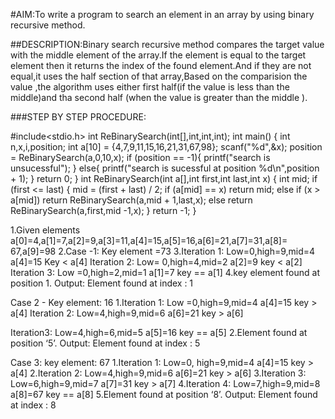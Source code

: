 #AIM:To write a program to search an element in an array by using binary recursive method.

##DESCRIPTION:Binary search recursive method compares the target value with the middle element of the array.If the element is equal to the target element then it returns the index of the found element.And if they are not equal,it uses the half section of that array,Based on the comparision the value ,the algorithm uses either first half(if the value is less than the middle)and tha second half (when the value is greater than the middle ).

###STEP BY STEP PROCEDURE:

#include<stdio.h>
int ReBinarySearch(int[],int,int,int);
int main()
{
	int n,x,i,position;
	int a[10] = {4,7,9,11,15,16,21,31,67,98};
	scanf("%d",&x);
	position = ReBinarySearch(a,0,10,x);
	if (position == -1){
		printf("search is unsucessful");
	}
	else{
		printf("search is sucessful at position %d\n",position + 1);
	}
	return 0;
}
int ReBinarySearch(int a[],int first,int last,int x)
{
	int mid;
	if (first <= last)
	{
		mid = (first + last) / 2;
		if (a[mid] == x)
	        return mid;
	    else if (x > a[mid])
             return ReBinarySearch(a,mid + 1,last,x);
		else
		     return ReBinarySearch(a,first,mid -1,x);
	}
	return -1;
}

1.Given elements a[0]=4,a[1]=7,a[2]=9,a[3]=11,a[4]=15,a[5]=16,a[6]=21,a[7]=31,a[8]= 67,a[9]=98 
2.Case -1:  Key element =73
3.Iteration 1:
                 Low=0,high=9,mid=4
                 a[4]=15
                 Key < a[4]
     Iteration 2:
               Low= 0,high=4,mid=2
               a[2]=9
             key < a[2] 
      Iteration 3:
             Low =0,high=2,mid=1
            a[1]=7
           key == a[1]
4.key element found at position 1.
 Output: Element found at index : 1
 
Case 2  - Key element: 16
1.Iteration 1:
      Low =0,high=9,mid=4
   a[4]=15
  key > a[4]
Iteration 2:
     Low=4,high=9,mid=6
      a[6]=21
   key > a[6]

Iteration3:
      Low=4,high=6,mid=5
      a[5]=16
     key == a[5]
2.Element found at position ‘5’.
Output: Element found at index : 5

Case 3: key element: 67
1.Iteration 1:
      Low=0, high=9,mid=4
       a[4]=15
      key > a[4]
2.Iteration 2:
     Low=4,high=9,mid=6
    a[6]=21
   key > a[6]
3.Iteration 3:
     Low=6,high=9,mid=7
    a[7]=31
    key > a[7]
4.Iteration 4:
    Low=7,high=9,mid=8
     a[8]=67
    key == a[8]
5.Element found at position ‘8’.
Output: Element found at index : 8

         
 




